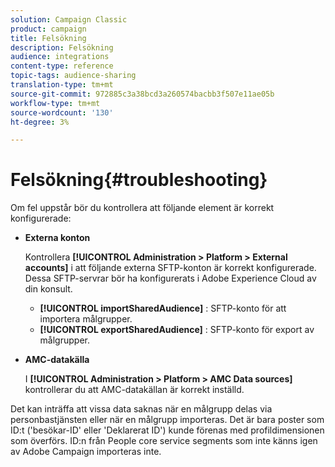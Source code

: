 ```yaml
---
solution: Campaign Classic
product: campaign
title: Felsökning
description: Felsökning
audience: integrations
content-type: reference
topic-tags: audience-sharing
translation-type: tm+mt
source-git-commit: 972885c3a38bcd3a260574bacbb3f507e11ae05b
workflow-type: tm+mt
source-wordcount: '130'
ht-degree: 3%

---
```



# Felsökning{#troubleshooting}

Om fel uppstår bör du kontrollera att följande element är korrekt konfigurerade:

* **Externa konton**

   Kontrollera **[!UICONTROL Administration > Platform > External accounts]** i att följande externa SFTP-konton är korrekt konfigurerade. Dessa SFTP-servrar bör ha konfigurerats i Adobe Experience Cloud av din konsult.

   * **[!UICONTROL importSharedAudience]** : SFTP-konto för att importera målgrupper.
   * **[!UICONTROL exportSharedAudience]** : SFTP-konto för export av målgrupper.

* **AMC-datakälla**

   I **[!UICONTROL Administration > Platform > AMC Data sources]** kontrollerar du att AMC-datakällan är korrekt inställd.

Det kan inträffa att vissa data saknas när en målgrupp delas via personbastjänsten eller när en målgrupp importeras. Det är bara poster som ID:t (&#39;besökar-ID&#39; eller &#39;Deklarerat ID&#39;) kunde förenas med profildimensionen som överförs. ID:n från People core service segments som inte känns igen av Adobe Campaign importeras inte.
